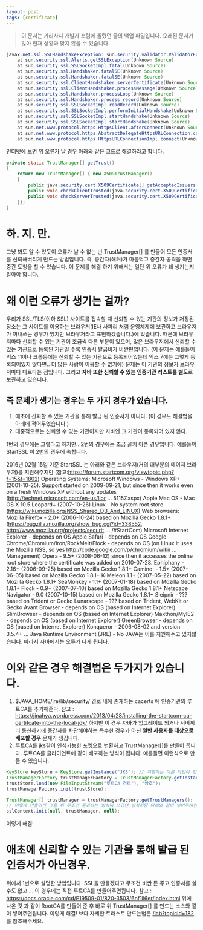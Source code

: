 ```yaml
---
layout: post
tags: [certificate]
---
```


> 이 문서는 가리사니 개발자 포럼에 올렸던 글의 백업 파일입니다.
오래된 문서가 많아 현재 상황과 맞지 않을 수 있습니다.


``` java
javax.net.ssl.SSLHandshakeException: sun.security.validator.ValidatorException: PKIX path building failed: sun.security.provider.certpath.SunCertPathBuilderException: unable to find valid certification path to requested target
	at sun.security.ssl.Alerts.getSSLException(Unknown Source)
	at sun.security.ssl.SSLSocketImpl.fatal(Unknown Source)
	at sun.security.ssl.Handshaker.fatalSE(Unknown Source)
	at sun.security.ssl.Handshaker.fatalSE(Unknown Source)
	at sun.security.ssl.ClientHandshaker.serverCertificate(Unknown Source)
	at sun.security.ssl.ClientHandshaker.processMessage(Unknown Source)
	at sun.security.ssl.Handshaker.processLoop(Unknown Source)
	at sun.security.ssl.Handshaker.process_record(Unknown Source)
	at sun.security.ssl.SSLSocketImpl.readRecord(Unknown Source)
	at sun.security.ssl.SSLSocketImpl.performInitialHandshake(Unknown Source)
	at sun.security.ssl.SSLSocketImpl.startHandshake(Unknown Source)
	at sun.security.ssl.SSLSocketImpl.startHandshake(Unknown Source)
	at sun.net.www.protocol.https.HttpsClient.afterConnect(Unknown Source)
	at sun.net.www.protocol.https.AbstractDelegateHttpsURLConnection.connect(Unknown Source)
	at sun.net.www.protocol.https.HttpsURLConnectionImpl.connect(Unknown Source)
```

인터넷에 보면 위 오류가 날 경우 아래와 같은 코드로 해결하라고 합니다.
``` java
private static TrustManager[] getTrust()
{
	return new TrustManager[] { new X509TrustManager()
	{
		public java.security.cert.X509Certificate[] getAcceptedIssuers() { return null; }
		public void checkClientTrusted(java.security.cert.X509Certificate[] certs, String authType) {}
		public void checkServerTrusted(java.security.cert.X509Certificate[] certs, String authType) {}
	}};
}
```

# 하. 지. 만.
그냥 봐도 알 수 있듯이 오류가 날 수 없는 빈 TrustManager[] 를 만들어 모든 인증서를 신뢰해버리게 만드는 방법입니다.
즉, 중간자(해커)가 마음먹고 중간자 공격을 하면 중간 도청을 할 수 있습니다.
이 문제를 해결 하기 위해서는 일단 위 오류가 왜 생기는지 알아야 합니다.

# 왜 이런 오류가 생기는 걸까?
우리가 SSL/TLS(이하 SSL) 사이트를 접속할 때 신뢰할 수 있는 기관의 정보가 저장된 장소는 그 사이트를 이용하는 브라우저(IE나 사파리 처럼 운영체제에 보관하고 브라우저가 꺼내쓰는 경우가 있지만 브라우저라고 표현하겠습니다.)에 있습니다.
때문에 브라우저마다 신뢰할 수 있는 기관이 조금씩 다른 부분이 있으며, 많은 브라우저에서 신뢰할 수 있는 기관으로 등록된 기관일 수록 인증서 발급비가 비싼편입니다.
(이 문제는 예를들어 익스 11이나 크롬등에는 신뢰할 수 있는 기관으로 등록되어있는데 익스 7에는 그렇게 등록되어있지 않다면.. 더 많은 사람이 이용할 수 없기에)
문제는 이 기관의 정보가 브라우저마다 다르다는 점입니다. 그리고 **자바 또한 신뢰할 수 있는 인증기관 리스트를 별도**로 보관하고 있습니다.

## 즉 문제가 생기는 경우는 두 가지 경우가 있습니다.
1. 애초에 신뢰할 수 있는 기관을 통해 발급 된 인증서가 아니다. (이 경우도 해결법을 아래에 적어두었습니다.)
2. 대중적으로는 신뢰할 수 있는 기관이지만 자바엔 그 기관이 등록되어 있지 않다.

1번의 경우에는 그렇다고 하지만.. 2번의 경우에는 조금 골치 아픈 경우입니다.
예를들어 StartSSL 이 2번의 경우에 속합니다.

2016년 02월 15일 기준 StartSSL 는 아래와 같은 브라우저(거의 대부분의 메이저 브라우저)를 지원해주지만 (참고:https://forum.startcom.org/viewtopic.php?f=15&t=1802)
Operating Systems:
Microsoft Windows - Windows XP+ (2001-10-25). Support started on 2009-09-21, but since then it works even on a fresh Windows XP without any updates (http://technet.microsoft.com/en-us/libr ... 51157.aspx)
Apple Mac OS - Mac OS X 10.5 Leopard+ (2007-10-26)
Linux - No system root store (https://wiki.mozilla.org/NSS_Shared_DB_And_LINUX)
Web browsers:
Mozilla Firefox - 2.0+ (2006-10-24) based on Mozilla Gecko 1.8.1+ (https://bugzilla.mozilla.org/show_bug.cgi?id=338552, http://www.mozilla.org/projects/securit ... /#StartCom)
Microsoft Internet Explorer - depends on OS
Apple Safari - depends on OS
Google Chrome/Chromium/Iron/RockMelt/Flock - depends on OS (on Linux it uses the Mozilla NSS, so yes http://code.google.com/p/chromium/wiki/ ... Management)
Opera - 9.5+ (2008-06-12) since then it accesses the online root store where the certificate was added on 2010-07-28.
Ephiphany - 2.16+ (2006-09-25) based on Mozilla Gecko 1.8.1+
Camino: - 1.5+ (2007-06-05) based on Mozilla Gecko 1.8.1+
K-Meleon 1.1+ (2007-05-22) based on Mozilla Gecko 1.8.1+
SeaMonkey - 1.1+ (2007-01-18) based on Mozilla Gecko 1.8.1+
Flock - 0.9+ (2007-07-10) based on Mozilla Gecko 1.8.1+
Netscape Navigator - 9.0 (2007-10-15) based on Mozilla Gecko 1.8.1+
Sleipnir - ??? based on Trident or Gecko
Lunarscape - ??? based on Trident, WebKit or Gecko
Avant Browser - depends on OS (based on Internet Explorer)
SlimBrowser - depends on OS (based on Internet Explorer)
Maxthon/MyIE2 - depends on OS (based on Internet Explorer)
GreenBrowser - depends on OS (based on Internet Explorer)
Konqueror - 2006-08-02 and version 3.5.4+
...
Java Runtime Environment (JRE) - No
JAVA는 이를 지원해주고 있지않습니다.
따라서 자바에서는 오류가 나게 됩니다.


# 이와 같은 경우 해결법은 두가지가 있습니다.
1. $JAVA_HOME/jre/lib/security/ 경로 내에 존재하는 cacerts 에 인증기관의 루트CA를 추가해준다.
참고 : https://jinahya.wordpress.com/2013/04/28/installing-the-startcom-ca-certifcate-into-the-local-jdk/
하지만 이 경우 자바가 업그레이드 되거나 서버끼리 통신하기에 중간자를 차단해야하는 특수한 경우가 아닌 **일반 사용자를 대상으로 배포할 경우** 문제가 생깁니다.
2. 루트CA를 jks같이 인식가능한 포멧으로 변환하고  TrustManager[]를 만들어 줍니다.
루트CA를 클라이언트에 같이 배포하는 방식이 됩니다.
예를들면 이런식으로 만들 수 있습니다.
``` java
KeyStore keyStore = KeyStore.getInstance("JKS"); // 지원하는 다른 타입이 있을 수 있다면 해당 타입으로 변환시켜도 됩니다.
TrustManagerFactory trustManagerFactory = TrustManagerFactory.getInstance("SunX509");
trustStore.load(new FileInputStream("루트CA 경로"), "암호");
trustManagerFactory.init(trustStore);

TrustManager[] trustManager = trustManagerFactory.getTrustManagers();
// 이렇게 만들어진 것을 위 무조건 통과하는 방식이 쓰였던 방식처럼 아래와 같이 넣어주시면됩니다.
sslContext.init(null, trustManager, null);
```
이렇게 해결!


# 애초에 신뢰할 수 있는 기관을 통해 발급 된 인증서가 아닌경우.
위에서 1번으로 설명한 방법입니다.
SSL을 만들겠다고 무조건 비싼 돈 주고 인증서를 살 수도 없고.... 이 경우에는 직접 루트CA를 만들어주면됩니다.
참고 : https://docs.oracle.com/cd/E19509-01/820-3503/6nf1il6er/index.html
위에 나온 것 과 같이 RootCA를 만들어 준 후 바로 위 TrustManager[] 를 만드는 소스와 같이 넣어주면됩니다.
이렇게 해결!
보다 자세한 트러스트 만드는법은 [/lab?topicId=182](/lab?topicId=182) 를 참조해주세요.